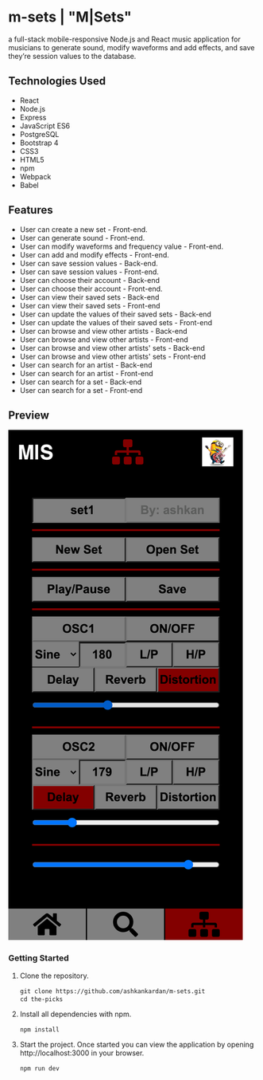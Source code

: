 # m-sets | "M|Sets"

a full-stack mobile-responsive Node.js and React music application for musicians to generate sound, modify waveforms and add effects, and save they’re session values to the database.

## Technologies Used

- React
- Node.js
- Express
- JavaScript ES6
- PostgreSQL
- Bootstrap 4
- CSS3
- HTML5
- npm
- Webpack
- Babel

## Features

- User can create a new set - Front-end.
- User can generate sound - Front-end.
- User can modify waveforms and frequency value - Front-end.
- User can add and modify effects - Front-end.
- User can save session values - Back-end.
- User can save session values - Front-end.
- User can choose their account - Back-end
- User can choose their account - Front-end.
- User can view their saved sets - Back-end
- User can view their saved sets - Front-end
- User can update the values of their saved sets - Back-end
- User can update the values of their saved sets - Front-end
- User can browse and view other artists - Back-end
- User can browse and view other artists - Front-end
- User can browse and view other artists' sets - Back-end
- User can browse and view other artists' sets - Front-end
- User can search for an artist - Back-end
- User can search for an artist - Front-end
- User can search for a set - Back-end
- User can search for a set - Front-end

## Preview

![M|Sets](/server/public/images/mset.png)

### Getting Started

1. Clone the repository.

    ```shell
    git clone https://github.com/ashkankardan/m-sets.git
    cd the-picks
    ```
2. Install all dependencies with npm.

    ```shell
    npm install
    ```

3. Start the project. Once started you can view the application by opening http://localhost:3000 in your browser.

    ```shell
    npm run dev
    ```
